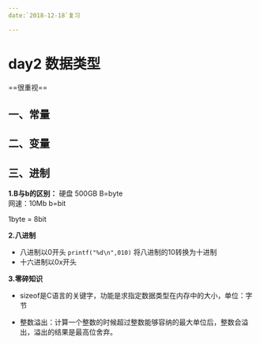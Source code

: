 ```yaml
---
date:`2018-12-18`复习

---
```

# day2 数据类型

==很重视==

## 一、常量

## 二、变量

## 三、进制

**1.B与b的区别：**
硬盘 500GB    B=byte   
网速：10Mb    b=bit

1byte  = 8bit

**2.八进制**
- 八进制以0开头
`printf("%d\n",010)`  将八进制的10转换为十进制
- 十六进制以0x开头

**3.零碎知识**
- sizeof是C语言的关键字，功能是求指定数据类型在内存中的大小，单位：字节

- 整数溢出：计算一个整数的时候超过整数能够容纳的最大单位后，整数会溢出，溢出的结果是最高位舍弃。



